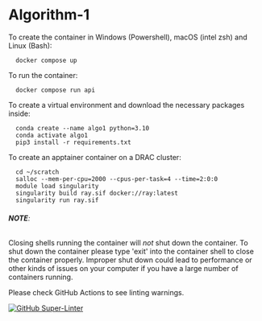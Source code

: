 # Algorithm-1
To create the container in Windows (Powershell), macOS (intel zsh) 
  and Linux (Bash):

```console
  docker compose up
```
  
  

To run the container: 
```console
  docker compose run api
```


To create a virtual environment and download the necessary packages inside:
```console
  conda create --name algo1 python=3.10
  conda activate algo1
  pip3 install -r requirements.txt 
```


To create an apptainer container on a DRAC cluster:
```console
  cd ~/scratch
  salloc --mem-per-cpu=2000 --cpus-per-task=4 --time=2:0:0
  module load singularity
  singularity build ray.sif docker://ray:latest
  singularity run ray.sif
```


###### ***NOTE***:
Closing shells running the container will *not* shut down the container. 
To shut down the container please type 'exit' into the container shell
to close the container properly. Improper shut down could lead to 
performance or other kinds of issues on your computer if you have a 
large number of containers running.




Please check GitHub Actions to see linting warnings.

[![GitHub Super-Linter](https://github.com/SENG-499-Company-3/algorithm-1/actions/workflows/gh-super-linter.yml/badge.svg)](https://github.com/marketplace/actions/super-linter)
